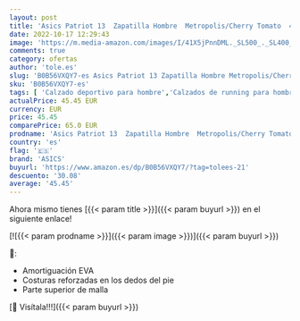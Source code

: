```yaml
---
layout: post
title: 'Asics Patriot 13  Zapatilla Hombre  Metropolis/Cherry Tomato  44.5 EU'
date: 2022-10-17 12:29:43
image: 'https://m.media-amazon.com/images/I/41X5jPnnDML._SL500_._SL400_.jpg'
comments: true
category: ofertas
author: 'tole.es'
slug: 'B0B56VXQY7-es Asics Patriot 13 Zapatilla Hombre Metropolis/Cherry Tomato...'
sku: 'B0B56VXQY7-es'
tags: [ 'Calzado deportivo para hombre','Calzados de running para hombre','Calzados para correr en asfalto para hombre','Zapatillas y calzado deportivo para hombre','Zapatos','Zapatos para hombre','Zapatos y complementos','asics','zapatilla','🇪🇸', ]
actualPrice: 45.45 EUR
currency: EUR
price: 45.45
comparePrice: 65.0 EUR
prodname: 'Asics Patriot 13  Zapatilla Hombre  Metropolis/Cherry Tomato  44.5 EU'
country: 'es'
flag: '🇪🇸'
brand: 'ASICS'
buyurl: 'https://www.amazon.es/dp/B0B56VXQY7/?tag=tolees-21'
descuento: '30.08'
average: '45.45'
---
```


Ahora mismo tienes [{{< param title >}}]({{< param buyurl >}}) en el siguiente enlace!

[![{{< param prodname >}}]({{< param image >}})]({{< param buyurl >}})

🔎:

- Amortiguación EVA
- Costuras reforzadas en los dedos del pie
- Parte superior de malla

[🛒 Visítala!!!]({{< param buyurl >}})
